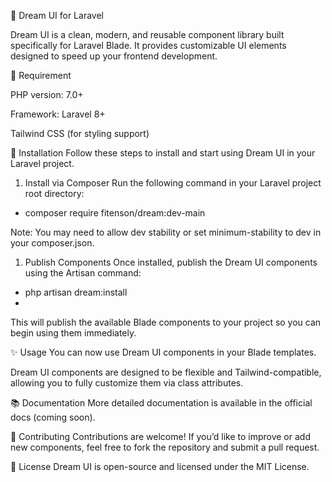 🧾 Dream UI for Laravel

Dream UI is a clean, modern, and reusable component library built specifically for Laravel Blade. It provides customizable UI elements designed to speed up your frontend development.

📌 Requirement

PHP version: 7.0+

Framework: Laravel 8+

Tailwind CSS (for styling support)


🚀 Installation
Follow these steps to install and start using Dream UI in your Laravel project.

1. Install via Composer
Run the following command in your Laravel project root directory:

- composer require fitenson/dream:dev-main

Note: You may need to allow dev stability or set minimum-stability to dev in your composer.json.


1. Publish Components
Once installed, publish the Dream UI components using the Artisan command:

- php artisan dream:install
-
This will publish the available Blade components to your project so you can begin using them immediately.


✨ Usage
You can now use Dream UI components in your Blade templates.


Dream UI components are designed to be flexible and Tailwind-compatible, allowing you to fully customize them via class attributes.


📚 Documentation
More detailed documentation is available in the official docs (coming soon).


🤝 Contributing
Contributions are welcome! If you’d like to improve or add new components, feel free to fork the repository and submit a pull request.


📄 License
Dream UI is open-source and licensed under the MIT License.
